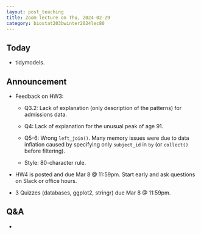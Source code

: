 ```yaml
---
layout: post_teaching
title: Zoom lecture on Thu, 2024-02-29
category: biostat203bwinter2024lec80
---
```


## Today

* tidymodels.

## Announcement

* Feedback on HW3:

    * Q3.2: Lack of explanation (only description of the patterns) for admissions data.  
    
    * Q4: Lack of explanation for the unusual peak of age 91.
    
    * Q5-6: Wrong `left_join()`. Many memory issues were due to data inflation caused by specifying only `subject_id` in `by` (or `collect()` before filtering).
    
    * Style: 80-character rule.

* HW4 is posted and due Mar 8 @ 11:59pm. Start early and ask questions on Slack or office hours.

* 3 Quizzes (databases, ggplot2, stringr) due Mar 8 @ 11:59pm.

## Q&A

* 
